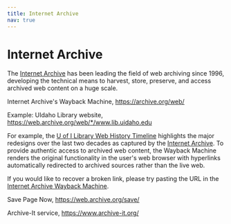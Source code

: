 ```yaml
---
title: Internet Archive
nav: true
---
```


# Internet Archive

The <a href="https://archive.org/about">Internet Archive</a> has been leading the field of web archiving since 1996, developing the technical means to harvest, store, preserve, and access archived web content on a huge scale.

Internet Archive's Wayback Machine, https://archive.org/web/ 

Example: UIdaho Library website, https://web.archive.org/web/*/www.lib.uidaho.edu

For example, the <a href="{{ '/timeline.html' | relative_url }}" >U of I Library Web History Timeline</a> highlights the major redesigns over the last two decades as captured by the <a href="https://web.archive.org/web/19970218140532/http://www.lib.uidaho.edu/">Internet Archive</a>. 
To provide authentic access to archived web content, the Wayback Machine renders the original functionality in the user's web browser with hyperlinks automatically redirected to archived sources rather than the live web.

If you would like to recover a broken link, please try pasting the URL in the <a href="https://archive.org/web/" target="_blank" rel="noopener">Internet Archive Wayback Machine</a>.

Save Page Now, https://web.archive.org/save/

Archive-It service, https://www.archive-it.org/
